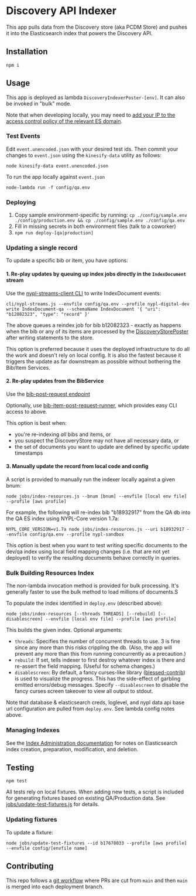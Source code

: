 # Discovery API Indexer

This app pulls data from the Discovery store (aka PCDM Store) and pushes it into the Elasticsearch index that powers the Discovery API.

## Installation

```
npm i
```

## Usage

This app is deployed as lambda `DiscoveryIndexerPoster-[env]`. It can also be invoked in "bulk" mode.

Note that when developing locally, you may need to [add your IP to the access control policy of the relevant ES domain](https://github.com/NYPL/aws/blob/b5c0af0ec8357af9a645d8b47a5dbb0090966071/common/elasticsearch.md#2-make-the-domain-public-restrict-by-ip).

### Test Events

Edit `event.unencoded.json` with your desired test ids. Then commit your changes to `event.json` using the `kinesify-data` utility as follows:

```
node kinesify-data event.unencoded.json
```

To run the app locally against `event.json`

```
node-lambda run -f config/qa.env
```

### Deploying

1. Copy sample environment-specific by running:  `cp ./config/sample.env ./config/production.env && cp ./config/sample.env ./config/qa.env`
1. Fill in missing secrets in both environment files (talk to a coworker)
1. `npm run deploy-[qa|production]`

### Updating a single record

To update a specific bib or item, you have options:

#### 1. Re-play updates by queuing up index jobs directly in the `IndexDocument` stream

Use the [nypl-streams-client CLI](https://github.com/NYPL-discovery/node-nypl-streams-client#cli) to write IndexDocument events:

```
cli/nypl-streams.js --envfile config/qa.env --profile nypl-digital-dev write IndexDocument-qa --schemaName IndexDocument '{ "uri": "b12082323", "type": "record" }'
```

The above queues a reindex job for bib b12082323 - exactly as happens when the bib or any of its items are processed by the [DiscoveryStorePoster](https://github.com/NYPL-discovery/discovery-store-poster) after writing statements to the store.

This option is preferred because it uses the deployed infrastructure to do all the work and doesn't rely on local config. It is also the fastest because it triggers the update as far downstream as possible without bothering the Bib/Item Services.

#### 2. Re-play updates from the BibService

Use the [bib-post-request endpoint](https://platformdocs.nypl.org/#/bibs/createBibPostRequest)

Optionally, use [bib-item-post-request-runner](https://github.com/NYPL/bib-item-post-request-runner), which provides easy CLI access to above.

This option is best when:
 * you're re-indexing *all* bibs and items, or
 * you suspect the DiscoveryStore may not have all necessary data, or
 * the set of documents you want to update are defined by specific update timestamps

#### 3. Manually update the record from local code and config

A script is provided to manually run the indexer locally against a given bnum:

```
node jobs/index-resources.js --bnum [bnum] --envfile [local env file] --profile [aws profile]
```

For example, the following will re-index bib "b18932917" from the QA db into the QA ES index using NYPL-Core version 1.7a:

```
NYPL_CORE_VERSION=v1.7a node jobs/index-resources.js --uri b18932917 --envfile config/qa.env --profile nypl-sandbox
```

This option is best when you want to test writing specific documents to the dev/qa index using local field mapping changes (i.e. that are not yet deployed) to verify the resulting documents behave correctly in queries.

### Bulk Building Resources Index

The non-lambda invocation method is provided for bulk processing. It's generally faster to use the bulk method to load millions of documents.S

To populate the index identified in `deploy.env` (described above):

`node jobs/index-resources [--threads THREADS] [--rebuild] [--disablescreen] --envfile [local env file] --profile [aws profile]`

This builds the given index. Optional arguments:
* `threads`: Specifies the number of concurrent threads to use. 3 is fine since any more than this risks crippling the db. (Also, the app will prevent any more than this from running concurrently as a precaution.)
* `rebuild`: If set, tells indexer to first destroy whatever index is there and re-assert the field mapping. (Useful for schema changes.)
* `disablescreen`: By default, a fancy curses-like library ([blessed-contrib](https://github.com/yaronn/blessed-contrib)) is used to visualize the progress. This has the side-effect of garbling emitted errors/debug messages. Specify `--disablescreen` to disable the fancy curses screen takeover to view all output to stdout.

Note that database & elasticsearch creds, loglevel, and nypl data api base url configuration are pulled from `deploy.env`. See lambda config notes above.

### Managing Indexes

See the [Index Administration documentation](docs/index-admin.md) for notes on Elasticsearch index creation, preparation, modification, and deletion.

## Testing

```
npm test
```

All tests rely on local fixtures. When adding new tests, a script is included for generating fixtures based on existing QA/Production data. See [jobs/update-test-fixtures.js](jobs/update-test-fixtures.js) for details.

### Updating fixtures

To update a fixture:
```
node jobs/update-test-fixtures --id b17678033 --profile [aws profile] --envfile config/[envfile name]
```

## Contributing

This repo follows a [git workflow](https://github.com/NYPL/engineering-general/blob/master/standards/git-workflow.md#prs-target-main-merge-to-deployment-branches) where PRs are cut from `main` and then `main` is merged into each deployment branch.
